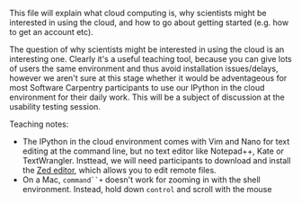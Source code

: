 This file will explain what cloud computing is, why scientists might be interested in using the cloud, and how 
to go about getting started (e.g. how to get an account etc).

The question of why scientists might be interested in using the cloud is an interesting one. Clearly it's a useful teaching tool, because you can give lots of users the same environment and thus avoid installation issues/delays, however we aren't sure at this stage whether it would be adventageous for most Software Carpentry participants to use our IPython in the cloud environment for their daily work. This will be a subject of discussion at the usability testing session.  


Teaching notes:

* The IPython in the cloud environment comes with Vim and Nano for text editing at the command line, but no text editor like Notepad++, Kate or TextWrangler. Insttead, we will need participants to download and install the [Zed editor](http://zedapp.org/), which allows you to edit remote files.
* On a Mac, `command``+` doesn't work for zooming in with the shell environment. Instead, hold down `control` and scroll with the mouse
